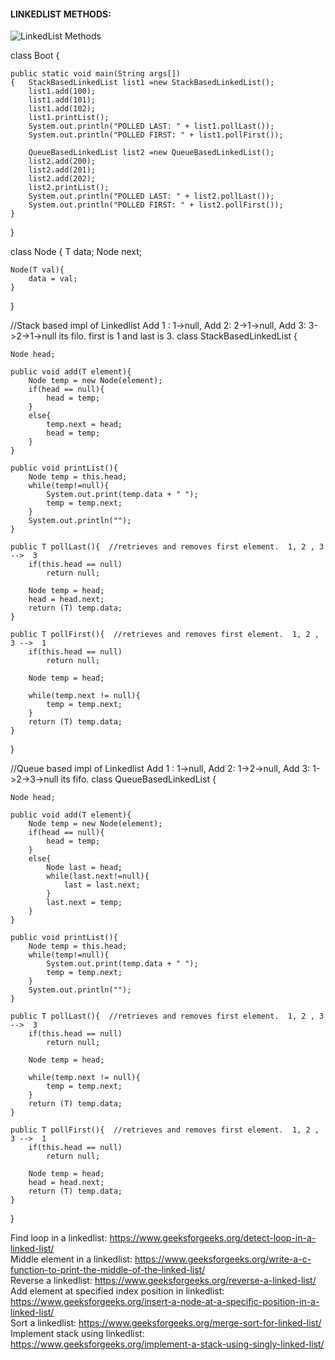 #### LINKEDLIST METHODS: 
![LinkedList Methods](https://user-images.githubusercontent.com/22798697/120899268-781e5500-c64c-11eb-9f3b-d4edda894fa7.jpg)

class Boot {

    public static void main(String args[])
    {   StackBasedLinkedList list1 =new StackBasedLinkedList();
        list1.add(100);
        list1.add(101);
        list1.add(102);
        list1.printList();
        System.out.println("POLLED LAST: " + list1.pollLast());
        System.out.println("POLLED FIRST: " + list1.pollFirst());

        QueueBasedLinkedList list2 =new QueueBasedLinkedList();
        list2.add(200);
        list2.add(201);
        list2.add(202);
        list2.printList();
        System.out.println("POLLED LAST: " + list2.pollLast());
        System.out.println("POLLED FIRST: " + list2.pollFirst());
    }
}

class Node <T>{
    T data;
    Node next;

    Node(T val){
        data = val;
    }
}

//Stack based impl of Linkedlist   Add 1 : 1->null, Add 2:  2->1->null, Add 3: 3->2->1->null  its filo. first is 1 and last is 3.
class StackBasedLinkedList<T> {

    Node head;

    public void add(T element){
        Node temp = new Node(element);
        if(head == null){
            head = temp;
        }
        else{
            temp.next = head;
            head = temp;
        }
    }

    public void printList(){
        Node temp = this.head;
        while(temp!=null){
            System.out.print(temp.data + " ");
            temp = temp.next;
        }
        System.out.println("");
    }

    public T pollLast(){  //retrieves and removes first element.  1, 2 , 3 -->  3
        if(this.head == null)
            return null;

        Node temp = head;
        head = head.next;
        return (T) temp.data;
    }

    public T pollFirst(){  //retrieves and removes first element.  1, 2 , 3 -->  1
        if(this.head == null)
            return null;

        Node temp = head;

        while(temp.next != null){
            temp = temp.next;
        }
        return (T) temp.data;
    }

}

//Queue based impl of Linkedlist   Add 1 : 1->null, Add 2:  1->2->null, Add 3: 1->2->3->null   its fifo.
class QueueBasedLinkedList<T> {

    Node head;

    public void add(T element){
        Node temp = new Node(element);
        if(head == null){
            head = temp;
        }
        else{
            Node last = head;
            while(last.next!=null){
                last = last.next;
            }
            last.next = temp;
        }
    }

    public void printList(){
        Node temp = this.head;
        while(temp!=null){
            System.out.print(temp.data + " ");
            temp = temp.next;
        }
        System.out.println("");
    }

    public T pollLast(){  //retrieves and removes first element.  1, 2 , 3 -->  3
        if(this.head == null)
            return null;

        Node temp = head;

        while(temp.next != null){
            temp = temp.next;
        }
        return (T) temp.data;
    }

    public T pollFirst(){  //retrieves and removes first element.  1, 2 , 3 -->  1
        if(this.head == null)
            return null;

        Node temp = head;
        head = head.next;
        return (T) temp.data;
    }

}

Find loop in a linkedlist: https://www.geeksforgeeks.org/detect-loop-in-a-linked-list/ <br/>
Middle element in a linkedlist: https://www.geeksforgeeks.org/write-a-c-function-to-print-the-middle-of-the-linked-list/ <br/>
Reverse a linkedlist: https://www.geeksforgeeks.org/reverse-a-linked-list/ <br/>
Add element at specified index position in linkedlist: https://www.geeksforgeeks.org/insert-a-node-at-a-specific-position-in-a-linked-list/ <br/>
Sort a linkedlist: https://www.geeksforgeeks.org/merge-sort-for-linked-list/ <br/>
Implement stack using linkedlist: https://www.geeksforgeeks.org/implement-a-stack-using-singly-linked-list/ <br/>

